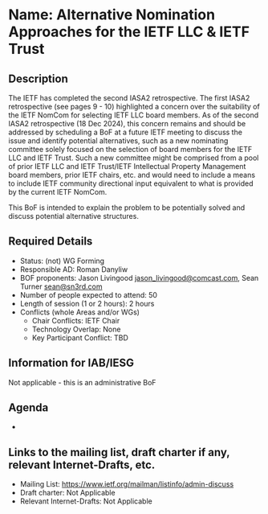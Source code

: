 # Name: Alternative Nomination Approaches for the IETF LLC & IETF Trust
## Description 
The IETF has completed the second IASA2 retrospective. The first IASA2 retrospective (see pages 9 - 10) highlighted a concern over the
suitability of the IETF NomCom for selecting IETF LLC board members. As of the second IASA2 retrospective (18 Dec 2024), this concern
remains and should be addressed by scheduling a BoF at a future IETF meeting to
discuss the issue and identify potential alternatives, such as a new nominating
committee solely focused on the selection of board members for the IETF LLC and IETF
Trust. Such a new committee might be comprised from a pool of prior IETF LLC and
IETF Trust/IETF Intellectual Property Management board members, prior IETF chairs,
etc. and would need to include a means to include IETF community directional input
equivalent to what is provided by the current IETF NomCom.

This BoF is intended to explain the problem to be potentially solved and discuss potential alternative structures. 


## Required Details
- Status: (not) WG Forming
- Responsible AD: Roman Danyliw
- BOF proponents: Jason Livingood <jason_livingood@comcast.com>, Sean Turner <sean@sn3rd.com>
- Number of people expected to attend: 50
- Length of session (1 or 2 hours): 2 hours
- Conflicts (whole Areas and/or WGs)
   - Chair Conflicts: IETF Chair
   - Technology Overlap: None
   - Key Participant Conflict: TBD

## Information for IAB/IESG
Not applicable - this is an administrative BoF

## Agenda
   - 

## Links to the mailing list, draft charter if any, relevant Internet-Drafts, etc.
   - Mailing List: https://www.ietf.org/mailman/listinfo/admin-discuss
   - Draft charter: Not Applicable
   - Relevant Internet-Drafts: Not Applicable
